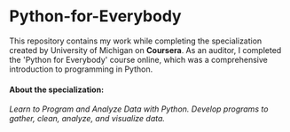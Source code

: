 # Python-for-Everybody
This repository contains my work while completing the specialization created by University of Michigan on **Coursera**.
As an auditor, I completed the 'Python for Everybody' course online, which was a comprehensive introduction to programming in Python.

#### About the specialization: ####
_Learn to Program and Analyze Data with Python. Develop programs to gather, clean, analyze, and visualize data._


